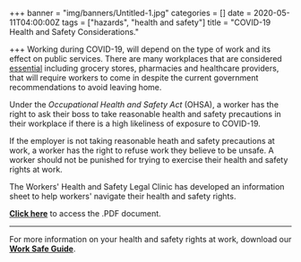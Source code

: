 +++
banner = "img/banners/Untitled-1.jpg"
categories = []
date = 2020-05-11T04:00:00Z
tags = ["hazards", "health and safety"]
title = "COVID-19 Health and Safety Considerations."

+++
Working during COVID-19, will depend on the type of work and its effect on public services. There are many workplaces that are considered [essential](https://www.ontario.ca/page/list-essential-workplaces "List of Essential Workplaces") including grocery stores, pharmacies and healthcare providers, that will require workers to come in despite the current government recommendations to avoid leaving home.

Under the _Occupational Health and Safety Act_ (OHSA), a worker has the right to ask their boss to take reasonable health and safety precautions in their workplace if there is a high likeliness of exposure to COVID-19.

If the employer is not taking reasonable heath and safety precautions at work, a worker has the right to refuse work they believe to be unsafe. A worker should not be punished for trying to exercise their health and safety rights at work.

The Workers' Health and Safety Legal Clinic has developed an information sheet to help workers' navigate their health and safety rights.

[**Click here**](https://s3.amazonaws.com/newsletter.workers-safety.ca/newsletters/Clinic+Projects/COVID-19/WHSLC_COVID-19+Health+and+Safety+Considerations.pdf "WHSLC - COVID-19 Health and Safety Considerations") to access the .PDF document.

***

For more information on your health and safety rights at work, download our [**Work Safe Guide**](https://s3.amazonaws.com/newsletter.workers-safety.ca/newsletters/Clinic+Publications/2020+Work+Safe+Guide/Work+Safe+Guide+-+2020.pdf "Work Safe Guide 2020").